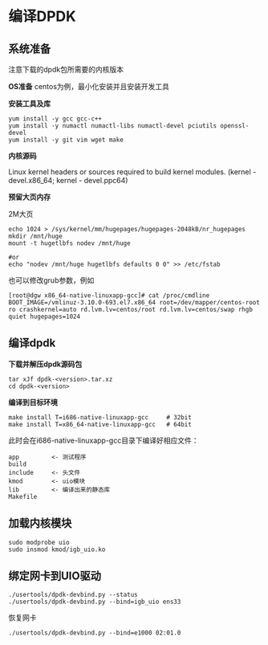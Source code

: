 # 编译DPDK

## 系统准备

注意下载的dpdk包所需要的内核版本

**OS准备**
centos为例，最小化安装并且安装开发工具

**安装工具及库**
```
yum install -y gcc gcc-c++
yum install -y numactl numactl-libs numactl-devel pciutils openssl-devel
yum install -y git vim wget make
```

**内核源码**

Linux kernel headers or sources required to build kernel modules.
(kernel - devel.x86_64; kernel - devel.ppc64)

**预留大页内存**

2M大页

```
echo 1024 > /sys/kernel/mm/hugepages/hugepages-2048kB/nr_hugepages
mkdir /mnt/huge
mount -t hugetlbfs nodev /mnt/huge

#or
echo "nodev /mnt/huge hugetlbfs defaults 0 0" >> /etc/fstab
```

也可以修改grub参数，例如
```
[root@dgw x86_64-native-linuxapp-gcc]# cat /proc/cmdline
BOOT_IMAGE=/vmlinuz-3.10.0-693.el7.x86_64 root=/dev/mapper/centos-root ro crashkernel=auto rd.lvm.lv=centos/root rd.lvm.lv=centos/swap rhgb quiet hugepages=1024
```

## 编译dpdk

**下载并解压dpdk源码包**

```
tar xJf dpdk-<version>.tar.xz
cd dpdk-<version>
```

**编译到目标环境**

```
make install T=i686-native-linuxapp-gcc     # 32bit
make install T=x86_64-native-linuxapp-gcc   # 64bit
```

此时会在i686-native-linuxapp-gcc目录下编译好相应文件：


```
app         <- 测试程序
build
include     <- 头文件
kmod        <- uio模块
lib         <- 编译出来的静态库
Makefile
```

## 加载内核模块

```
sudo modprobe uio
sudo insmod kmod/igb_uio.ko
```

## 绑定网卡到UIO驱动

```
./usertools/dpdk-devbind.py --status
./usertools/dpdk-devbind.py --bind=igb_uio ens33
```

恢复网卡

```
./usertools/dpdk-devbind.py --bind=e1000 02:01.0
```
